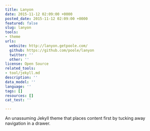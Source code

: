 ```yaml
---
title: Lanyon
date: 2015-11-12 02:09:00 +0000
posted_date: 2015-11-12 02:09:00 +0000
featured: false
slug: lanyon
tools:
- theme
urls:
  website: http://lanyon.getpoole.com/
  github: https://github.com/poole/lanyon
  twitter: ''
  other: ''
license: Open Source
related_tools:
- tool/jekyll.md
description: ''
data_model: ''
language: ''
tags: []
resources: []
cat_test: ''

---
```

An unassuming Jekyll theme that places content first by tucking away navigation in a drawer.




